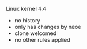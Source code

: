 Linux kernel 4.4

* no history
* only has changes by neoe
* clone welcomed
* no other rules applied

